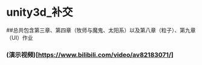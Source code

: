 # unity3d_补交

##总共包含第三章、第四章（牧师与魔鬼、太阳系）以及第八章（粒子）、第九章（UI）作业

### (演示视频)[https://www.bilibili.com/video/av82183071/]
